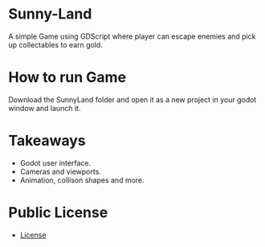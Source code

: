 # Sunny-Land

A simple Game using GDScript where player can escape enemies and pick up collectables to earn gold.

# How to run Game
Download the SunnyLand folder and open it as a new project in your godot window and launch it.

# Takeaways
- Godot user interface.
- Cameras and viewports.
- Animation, collison shapes and more.

# Public License
- [License](https://github.com/TolaniOke-Steve/Sunny-Land/blob/main/public-license.pdf)

